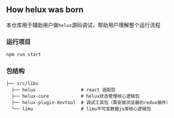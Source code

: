 ## How helux was born

本仓库用于辅助用户做`helux`源码调试，帮助用户理解整个运行流程

### 运行项目

```bash
npm run start
```

### 包结构

```
├── src/libs
  ├── helux                 # react 适配层
  ├── helux-core            # helux状态管理核心逻辑包
  ├── helux-plugin-devtool  # 调试工具包（需安装浏览器的redux插件）
  └── limu                  # limu不可变数据js库核心逻辑包
```